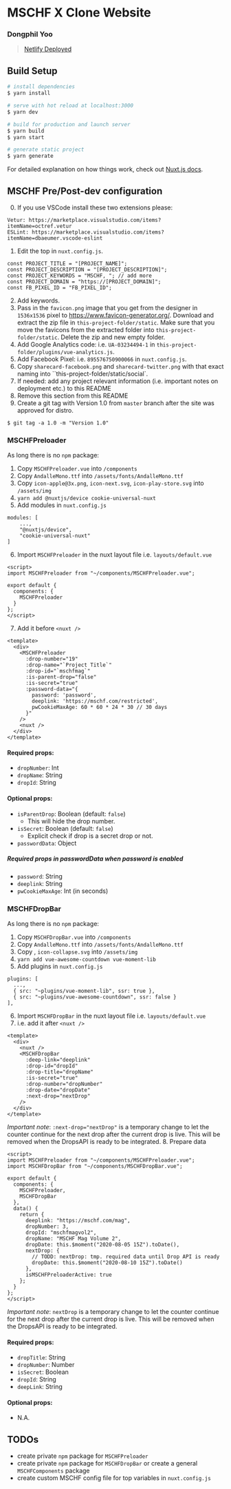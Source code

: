 # MSCHF X Clone Website
### Dongphil Yoo

> [Netlify Deployed](https://tender-visvesvaraya-bcfda7.netlify.app/)

## Build Setup

``` bash
# install dependencies
$ yarn install

# serve with hot reload at localhost:3000
$ yarn dev

# build for production and launch server
$ yarn build
$ yarn start

# generate static project
$ yarn generate
```

For detailed explanation on how things work, check out [Nuxt.js docs](https://nuxtjs.org).


## MSCHF Pre/Post-dev configuration

0. If you use VSCode install these two extensions please:
```
Vetur: https://marketplace.visualstudio.com/items?itemName=octref.vetur
ESLint: https://marketplace.visualstudio.com/items?itemName=dbaeumer.vscode-eslint
```
1. Edit the top in `nuxt.config.js`.
```
const PROJECT_TITLE = "[PROJECT_NAME]";
const PROJECT_DESCRIPTION = "[PROJECT_DESCRIPTION]";
const PROJECT_KEYWORDS = "MSCHF, "; // add more
const PROJECT_DOMAIN = "https://[PROJECT_DOMAIN]";
const FB_PIXEL_ID = "FB_PIXEL_ID";
```
2. Add keywords.
3. Pass in the `favicon.png` image that you get from the designer in `1536x1536` pixel to https://www.favicon-generator.org/. Download and extract the zip file in `this-project-folder/static`. Make sure that you move the favicons from the extracted folder into `this-project-folder/static`. Delete the zip and new empty folder.
4. Add Google Analytics code: i.e. `UA-03234494-1` in `this-project-folder/plugins/vue-analytics.js`.
5. Add Facebook Pixel: i.e. `895576750900066` in `nuxt.config.js`.
6. Copy `sharecard-facebook.png` and `sharecard-twitter.png` with that exact naming into ``this-project-folder/static/social`.
7. If needed: add any project relevant information (i.e. important notes on deployment etc.) to this README
8. Remove this section from this README
9. Create a git tag with Version 1.0 from `master` branch after the site was approved for distro.
```
$ git tag -a 1.0 -m "Version 1.0"
```

### MSCHFPreloader
As long there is no `npm` package:

1. Copy `MSCHFPreloader.vue` into `/components`
2. Copy `AndalleMono.ttf` into `/assets/fonts/AndalleMono.ttf`
3. Copy `icon-apple@3x.png`, `icon-next.svg`, `icon-play-store.svg` into `/assets/img`
4. `yarn add @nuxtjs/device cookie-universal-nuxt`
5. Add modules in `nuxt.config.js`
```
modules: [
    ...,
    "@nuxtjs/device",
    "cookie-universal-nuxt"
]
```
6. Import `MSCHFPreloader` in the nuxt layout file i.e. `layouts/default.vue`
```
<script>
import MSCHFPreloader from "~/components/MSCHFPreloader.vue";

export default {
  components: {
    MSCHFPreloader
  }
};
</script>
```
7. Add it before `<nuxt />`
```
<template>
  <div>
    <MSCHFPreloader
      :drop-number="19"
      :drop-name="`Project Title`"
      :drop-id="`mschfmag`"
      :is-parent-drop="false"
      :is-secret="true"
      :password-data="{
        password: 'password',
        deeplink: 'https://mschf.com/restricted',
        pwCookieMaxAge: 60 * 60 * 24 * 30 // 30 days
      }"
    />
    <nuxt />
  </div>
</template>
```

#### Required props:
- `dropNumber`: Int
- `dropName`: String
- `dropId`: String

#### Optional props:
- `isParentDrop`: Boolean (default: `false`)
  - This will hide the drop number.
- `isSecret`: Boolean (default: `false`)
  - Explicit check if drop is a secret drop or not.
- `passwordData`: Object

##### Required props in passwordData when password is enabled
- `password`: String
- `deeplink`: String
- `pwCookieMaxAge`: Int (in seconds)


### MSCHFDropBar
As long there is no `npm` package:

1. Copy `MSCHFDropBar.vue` into `/components`
2. Copy `AndalleMono.ttf` into `/assets/fonts/AndalleMono.ttf`
3. Copy , `icon-collapse.svg` into `/assets/img`
4. `yarn add vue-awesome-countdown vue-moment-lib`
5. Add plugins in `nuxt.config.js`
```
plugins: [
  ...,
  { src: "~plugins/vue-moment-lib", ssr: true },
  { src: "~plugins/vue-awesome-countdown", ssr: false }
],
```
6. Import `MSCHFDropBar` in the nuxt layout file i.e. `layouts/default.vue`
7. i.e. add it after `<nuxt />`
```
<template>
  <div>
    <nuxt />
    <MSCHFDropBar
      :deep-link="deeplink"
      :drop-id="dropId"
      :drop-title="dropName"
      :is-secret="true"
      :drop-number="dropNumber"
      :drop-date="dropDate"
      :next-drop="nextDrop"
    />
  </div>
</template>
```
*Important note*:
`:next-drop="nextDrop"` is a temporary change to let the counter continue for the next drop after the current drop is live. This will be removed when the DropsAPI is ready to be integrated.
8. Prepare data
```
<script>
import MSCHFPreloader from "~/components/MSCHFPreloader.vue";
import MSCHFDropBar from "~/components/MSCHFDropBar.vue";

export default {
  components: {
    MSCHFPreloader,
    MSCHFDropBar
  },
  data() {
    return {
      deeplink: "https://mschf.com/mag",
      dropNumber: 3,
      dropId: "mschfmagvol2",
      dropName: "MSCHF Mag Volume 2",
      dropDate: this.$moment("2020-08-05 15Z").toDate(),
      nextDrop: {
        // TODD: nextDrop: tmp. required data until Drop API is ready
        dropDate: this.$moment("2020-08-10 15Z").toDate()
      },
      isMSCHFPreloaderActive: true
    };
  }
};
</script>
```
*Important note*:
`nextDrop` is a temporary change to let the counter continue for the next drop after the current drop is live. This will be removed when the DropsAPI is ready to be integrated.

#### Required props:
- `dropTitle`: String
- `dropNumber`: Number
- `isSecret`: Boolean
- `dropId`: String
- `deepLink`: String

#### Optional props:
- N.A.

## TODOs
- create private `npm` package for `MSCHFPreloader`
- create private `npm` package for `MSCHFDropBar` or create a general `MSCHFComponents` package
- create custom MSCHF config file for top variables in `nuxt.config.js`
